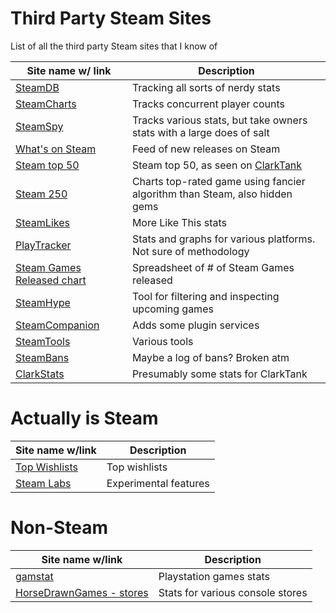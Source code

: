 # Third Party Steam Sites

List of all the third party Steam sites that I know of

| Site name w/ link | Description |
|-------------------|---------|
| [SteamDB](https://steamdb.info) | Tracking all sorts of nerdy stats |
| [SteamCharts](https://steamcharts.com/) | Tracks concurrent player counts |
| [SteamSpy](https://steamspy.com) | Tracks various stats, but take owners stats with a large does of salt |
| [What's on Steam](http://www.whatsonsteam.com/index.htm) | Feed of new releases on Steam |
| [Steam top 50](http://necrommunity.ovh/steamtop50/top.html) | Steam top 50, as seen on [ClarkTank](https://www.twitch.tv/braceyourselfgames) |
| [Steam 250](https://steam250.com/) | Charts top-rated game using fancier algorithm than Steam, also hidden gems |
| [SteamLikes](http://steamlikes.com/) | More Like This stats |
| [PlayTracker](https://playtracker.net/insight/) | Stats and graphs for various platforms. Not sure of methodology |
| [Steam Games Released chart](https://docs.google.com/spreadsheets/d/1apEfzb8dxOoa39qDuA7ZC-LlRQXF3N2tQMR4eyqBqIE/edit#gid=956055254) | Spreadsheet of # of Steam Games released |
| [SteamHype](https://steamhype.com/calendar) | Tool for filtering and inspecting upcoming games |
| [SteamCompanion](https://steamcompanion.com/) | Adds some plugin services |
| [SteamTools](https://steam.madjoki.com/) | Various tools |
| [SteamBans](https://steambans.com/) | Maybe a log of bans? Broken atm |
| [ClarkStats](https://clark-stats.appspot.com/) | Presumably some stats for ClarkTank |

# Actually is Steam

| Site name w/link | Description |
|------------------|-------------|
| [Top Wishlists](https://store.steampowered.com/search/?ignore_preferences=1&filter=popularwishlist) | Top wishlists |
| [Steam Labs](https://store.steampowered.com/labs) | Experimental features |


# Non-Steam

| Site name w/link | Description |
|------------------|-------------|
| [gamstat](http://gamstat.com/games/) | Playstation games stats |
| [HorseDrawnGames - stores](https://www.horsedrawngames.com/stores/) | Stats for various console stores |

